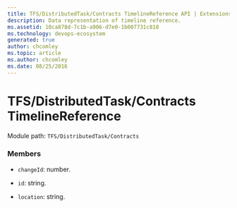 ```yaml
---
title: TFS/DistributedTask/Contracts TimelineReference API | Extensions for Azure DevOps Services
description: Data representation of timeline reference.
ms.assetid: 10ca878d-7c1b-a906-d7e0-1b007731c818
ms.technology: devops-ecosystem
generated: true
author: chcomley
ms.topic: article
ms.author: chcomley
ms.date: 08/25/2016
---
```


# TFS/DistributedTask/Contracts TimelineReference

Module path: `TFS/DistributedTask/Contracts`

### Members

* `changeId`: number.

* `id`: string.

* `location`: string.
